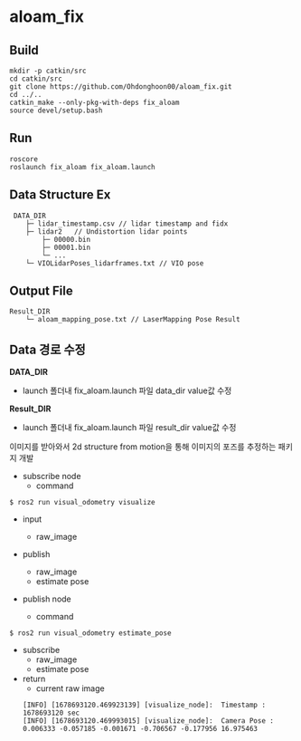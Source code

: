 # aloam_fix

## Build

```
mkdir -p catkin/src
cd catkin/src
git clone https://github.com/Ohdonghoon00/aloam_fix.git
cd ../..
catkin_make --only-pkg-with-deps fix_aloam
source devel/setup.bash
```

## Run

```
roscore
roslaunch fix_aloam fix_aloam.launch
```

## Data Structure Ex
```
 DATA_DIR
    ├─ lidar_timestamp.csv // lidar timestamp and fidx			
    ├─ lidar2	// Undistortion lidar points
    	├─ 00000.bin
    	├─ 00001.bin
    	└─ ...						
    └─ VIOLidarPoses_lidarframes.txt // VIO pose
```

## Output File
```
Result_DIR
    └─ aloam_mapping_pose.txt // LaserMapping Pose Result 
```

## Data 경로 수정

**DATA_DIR**
- launch 폴더내 fix_aloam.launch 파일 data_dir value값 수정

**Result_DIR**
- launch 폴더내 fix_aloam.launch 파일 result_dir value값 수정

이미지를 받아와서 2d structure from motion을 통해 이미지의 포즈를 추정하는 패키지 개발

* subscribe node
  * command
```
$ ros2 run visual_odometry visualize
```
  * input
    * raw_image
  * publish
    * raw_image
    * estimate pose   

* publish node
  * command 
```
$ ros2 run visual_odometry estimate_pose
```
  * subscribe
    * raw_image
    * estimate pose
  * return
    * current raw image
    ```
    [INFO] [1678693120.469923139] [visualize_node]:  Timestamp : 1678693120 sec
    [INFO] [1678693120.469993015] [visualize_node]:  Camera Pose : 0.006333 -0.057185 -0.001671 -0.706567 -0.177956 16.975463
    ```
